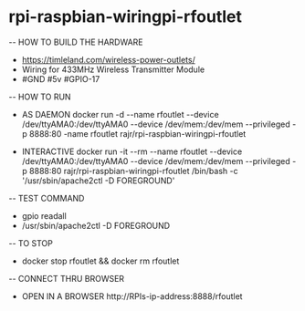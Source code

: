 # rpi-raspbian-wiringpi-rfoutlet
-- HOW TO BUILD THE HARDWARE
- https://timleland.com/wireless-power-outlets/
- Wiring for 433MHz Wireless Transmitter Module
- #GND #5v #GPIO-17

-- HOW TO RUN
- AS DAEMON 
 docker run -d --name rfoutlet --device /dev/ttyAMA0:/dev/ttyAMA0 --device /dev/mem:/dev/mem --privileged  -p 8888:80  -name rfoutlet rajr/rpi-raspbian-wiringpi-rfoutlet

- INTERACTIVE
 docker run -it --rm --name rfoutlet --device /dev/ttyAMA0:/dev/ttyAMA0 --device /dev/mem:/dev/mem --privileged  -p 8888:80  rajr/rpi-raspbian-wiringpi-rfoutlet /bin/bash -c '/usr/sbin/apache2ctl -D FOREGROUND'

-- TEST COMMAND
- gpio readall
- /usr/sbin/apache2ctl -D FOREGROUND

-- TO STOP
- docker stop rfoutlet && docker rm rfoutlet

-- CONNECT THRU BROWSER
- OPEN IN A BROWSER http://RPIs-ip-address:8888/rfoutlet
